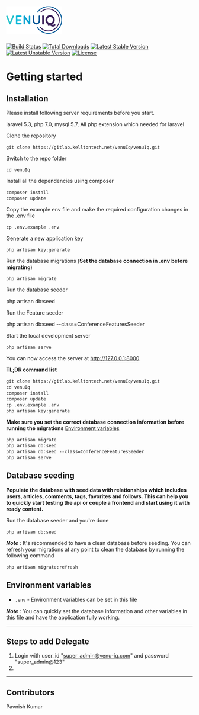 # ![VenuIq](logo.png)

[![Build Status](https://travis-ci.org/laravel/framework.svg)](https://travis-ci.org/laravel/framework)
[![Total Downloads](https://poser.pugx.org/laravel/framework/d/total.svg)](https://packagist.org/packages/laravel/framework)
[![Latest Stable Version](https://poser.pugx.org/laravel/framework/v/stable.svg)](https://packagist.org/packages/laravel/framework)
[![Latest Unstable Version](https://poser.pugx.org/laravel/framework/v/unstable.svg)](https://packagist.org/packages/laravel/framework)
[![License](https://poser.pugx.org/laravel/framework/license.svg)](https://packagist.org/packages/laravel/framework)


# Getting started

## Installation

Please install following server requirements before you start.
   
   laravel 5.3,
   php 7.0,
   mysql 5.7,
   All php extension which needed for laravel


Clone the repository

    git clone https://gitlab.kelltontech.net/venuIq/venuIq.git

Switch to the repo folder

    cd venuIq

Install all the dependencies using composer

    composer install
    composer update

Copy the example env file and make the required configuration changes in the .env file

    cp .env.example .env

Generate a new application key

    php artisan key:generate

Run the database migrations (**Set the database connection in .env before migrating**)

    php artisan migrate

Run the database seeder

   php artisan db:seed

Run the Feature seeder

  php artisan db:seed --class=ConferenceFeaturesSeeder

Start the local development server

    php artisan serve

You can now access the server at http://127.0.0.1:8000

**TL;DR command list**

    git clone https://gitlab.kelltontech.net/venuIq/venuIq.git
    cd venuIq
    composer install
    composer update
    cp .env.example .env
    php artisan key:generate
    
**Make sure you set the correct database connection information before running the migrations** [Environment variables](#environment-variables)

    php artisan migrate
    php artisan db:seed
    php artisan db:seed --class=ConferenceFeaturesSeeder
    php artisan serve

## Database seeding

**Populate the database with seed data with relationships which includes users, articles, comments, tags, favorites and follows. This can help you to quickly start testing the api or couple a frontend and start using it with ready content.**

Run the database seeder and you're done

    php artisan db:seed

***Note*** : It's recommended to have a clean database before seeding. You can refresh your migrations at any point to clean the database by running the following command

    php artisan migrate:refresh

## Environment variables

- `.env` - Environment variables can be set in this file

***Note*** : You can quickly set the database information and other variables in this file and have the application fully working.

----------
## Steps to add Delegate

1. Login with user_id "super_admin@venu-iq.com" and password "super_admin@123"
2. 

----------
## Contributors
Pavnish Kumar 
